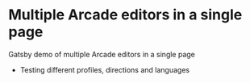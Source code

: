 # Multiple Arcade editors in a single page

Gatsby demo of multiple Arcade editors in a single page
- Testing different profiles, directions and languages